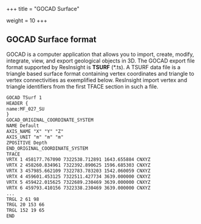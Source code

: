 +++
title = "GOCAD Surface"

weight = 10
+++

## GOCAD Surface format

GOCAD is a computer application that allows you to import, create, modify, integrate, view, and export geological objects in 3D.
The GOCAD export file format supported by ResInsight is **TSURF** (*.ts). 
A TSURF data file is a triangle based surface format containing vertex coordinates and triangle to vertex connectivities as exemplified below. 
ResInsight import vertex and triangle identifiers from the first TFACE section in such a file.

```txt
GOCAD TSurf 1 
HEADER { 
name:MF_027_SU 
} 
GOCAD_ORIGINAL_COORDINATE_SYSTEM 
NAME Default 
AXIS_NAME "X" "Y" "Z" 
AXIS_UNIT "m" "m" "m" 
ZPOSITIVE Depth 
END_ORIGINAL_COORDINATE_SYSTEM 
TFACE 
VRTX 1 458177.767090 7322538.712891 1643.655884 CNXYZ 
VRTX 2 458260.834961 7322392.890625 1596.685303 CNXYZ 
VRTX 3 457985.662109 7322783.783203 1542.060059 CNXYZ 
VRTX 4 459601.453125 7322511.427734 3639.000000 CNXYZ 
VRTX 5 459422.015625 7322689.230469 3639.000000 CNXYZ 
VRTX 6 459793.410156 7322338.230469 3639.000000 CNXYZ 
...
TRGL 2 61 98  
TRGL 20 153 66  
TRGL 152 19 65  
END 
```
